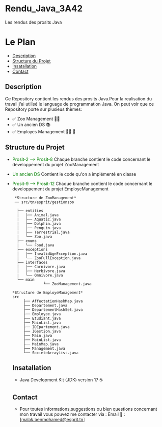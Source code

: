 # Rendu_Java_3A42
Les rendus des prosits Java
# Le Plan
 - [Description](#description)
 - [Structure du Projet](#structure-du-projet)
 - [Insatallation](#installation)
 - [Contact](#contact)
## Description
Ce Repository contient les rendus des prosits Java.Pour la realisation du travail j'ai utilisé le language de programmation Java.
On peut voir que ce Repository porte sur plusieus thèmes:
 -  ✅ Zoo Management 🦓🐬
 -  ✅ Un ancien DS 📚
 -  ✅ Employes Management 👨‍💼 🏢
## Structure du Projet 
- <font color="green"> Prosit-2 --> Prosit-8 </font> Chaque branche contient le code concernant le developpement du projet ZooManagement 
- <font color="green"> Un ancien DS </font> Contient le code qu'on a implémenté en classe
- <font color="green"> Prosit-9 --> Prosit-12 </font> Chaque branche contient le code concernant le developpement du projet EmployeManagement
     
       *Structure de ZooManagement* 
	   ── src/tn/esprit/gestionzoo
      
		├── entities
		|   ├── Animal.java
		|   ├── Aquatic.java
		|   ├── Dolphin.java
		|   ├── Penguin.java
		|   ├── Terrestrial.java
		|   └── Zoo.java
		├── enums
		|   └── Food.java
		├── exceptions
		|   ├── InvalidAgeException.java
		|   └── ZooFullException.java
		├── interfaces
		|   ├── Carnivore.java
		|   ├── Herbivore.java
		|   └── Omnivore.java
		└── main
                    └── ZooManagement.java

      *Structure de EmployeManagement*
      src
		   ├── AffectationHashMap.java
		   ├── Departement.java
		   ├── DepartementHashSet.java
		   ├── Employee.java
		   ├── Etudiant.java
		   ├── MainList.java
		   ├── IDEpartement.java
		   ├── IGestion.java
		   ├── Main.java
		   ├── MainList.java
  		   ├── MainMap.java
		   ├── Management.java
		   └── SocieteArrayList.java
		
     

   ## Insatallation
   - Java Development Kit (JDK) version 17 ☕️
   ## Contact
   - Pour toutes informations,suggestions ou bien questions concernant mon travail vous pouvez 
   me contacter via :
     Email 📧 : [malak.benmohamed@esprit.tn]
    
     
     

	
  
  
  

   

